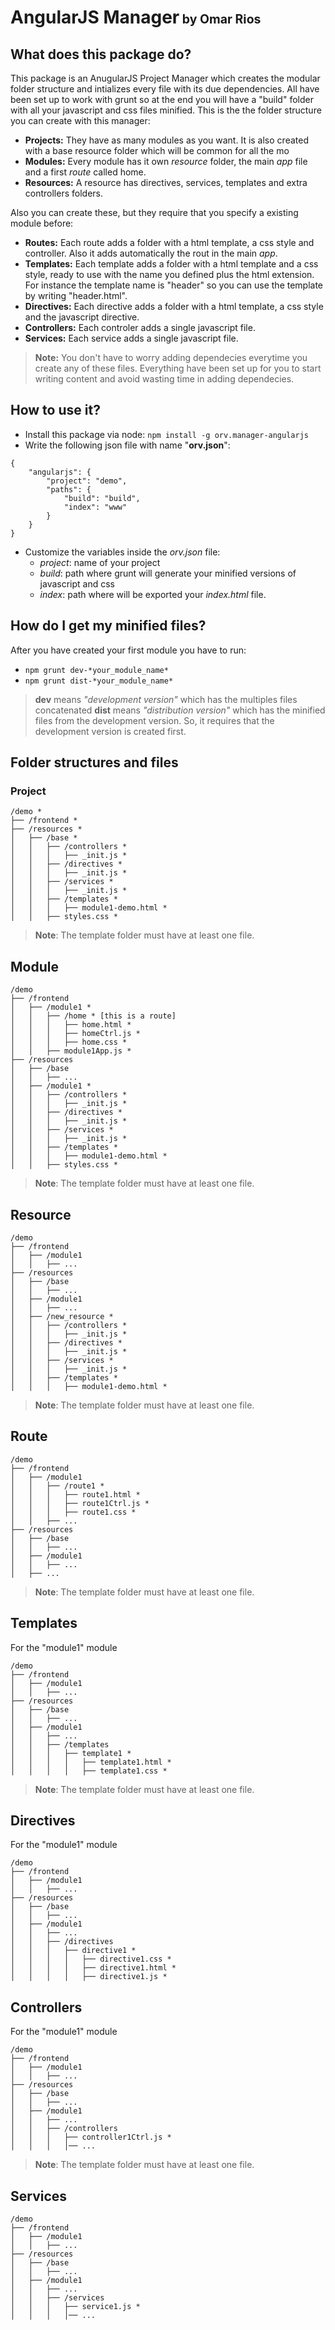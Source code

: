 # AngularJS Manager<small><small> by Omar Rios</small></small>

## What does this package do?
This package is an AnugularJS Project Manager which creates the modular folder structure and intializes every file with its due dependencies. All have been set up to work with grunt so at the end you will have a "build" folder with all your javascript and css files minified.
This is the the folder structure you can create with this manager:
- **Projects:** They have as many modules as you want. It is also created with a base resource folder which will be common for all the mo
- **Modules:** Every module has it own *resource* folder, the main *app* file and a first *route* called home.
- **Resources:** A resource has directives, services, templates and extra controllers folders.

Also you can create these, but they require that you specify a existing module before:
- **Routes:** Each route adds a folder with a html template, a css style and controller. Also it adds automatically the rout in the main *app*.
- **Templates:** Each template adds a folder with a html template and a css style, ready to use with the name you defined plus the html extension. For instance the template name is "header" so you can use the template by writing "header.html".
- **Directives:** Each directive adds a folder with a html template, a css style and the javascript directive.
- **Controllers:** Each controler adds a single javascript file.
- **Services:** Each service adds a single javascript file.

> **Note:** You don't have to worry adding dependecies everytime you create any of these files. Everything have been set up for you to start writing content and avoid wasting time in adding dependecies.

## How to use it?
- Install this package via node:
`npm install -g orv.manager-angularjs`
- Write the following json file with name "**orv.json**":
```
{
	"angularjs": {
		"project": "demo",
		"paths": {
			"build": "build",
			"index": "www"
		}
	}
}
```
- Customize the variables inside the *orv.json* file:
  - *project*: name of your project
  - *build*: path where grunt will generate your minified versions of javascript and css
  - *index*: path where will be exported your *index.html* file.

## How do I get my minified files?
After you have created your first module you have to run:
- `npm grunt dev-*your_module_name*`
- `npm grunt dist-*your_module_name*`

> **dev** means *"development version"* which has the multiples files concatenated
> **dist** means *"distribution version"* which has the minified files from the development version. So, it requires that the development version is created first.

## Folder structures and files
### Project
```
/demo *
├── /frontend *
├── /resources *
│   ├── /base *
│   │   ├── /controllers *
│   │   │   ├── _init.js *
│   │   ├── /directives *
│   │   │   ├── _init.js *
│   │   ├── /services *
│   │   │   ├── _init.js *
│   │   ├── /templates *
│   │   │   ├── module1-demo.html *
│   │   ├── styles.css *
```
>**Note**: The template folder must have at least one file.

## Module
```
/demo
├── /frontend
│   ├── /module1 *
│   │   ├── /home * [this is a route]
│   │   │   ├── home.html *
│   │   │   ├── homeCtrl.js *
│   │   │   ├── home.css *
│   │   ├── module1App.js *
├── /resources
│   ├── /base
│   │   ├── ...
│   ├── /module1 *
│   │   ├── /controllers *
│   │   │   ├── _init.js *
│   │   ├── /directives *
│   │   │   ├── _init.js *
│   │   ├── /services *
│   │   │   ├── _init.js *
│   │   ├── /templates *
│   │   │   ├── module1-demo.html *
│   │   ├── styles.css *
```
>**Note**: The template folder must have at least one file.

## Resource
```
/demo
├── /frontend
│   ├── /module1
│   │   ├── ...
├── /resources
│   ├── /base
│   │   ├── ...
│   ├── /module1
│   │   ├── ...
│   ├── /new_resource *
│   │   ├── /controllers *
│   │   │   ├── _init.js *
│   │   ├── /directives *
│   │   │   ├── _init.js *
│   │   ├── /services *
│   │   │   ├── _init.js *
│   │   ├── /templates *
│   │   │   ├── module1-demo.html *
``` 
>**Note**: The template folder must have at least one file.

## Route
```
/demo
├── /frontend
│   ├── /module1
│   │   ├── /route1 *
│   │   │   ├── route1.html *
│   │   │   ├── route1Ctrl.js *
│   │   │   ├── route1.css *
│   │   ├── ...
├── /resources
│   ├── /base
│   │   ├── ...
│   ├── /module1
│   │   ├── ...
│   ├── ...
``` 
>**Note**: The template folder must have at least one file.

## Templates
For the "module1" module
```
/demo
├── /frontend
│   ├── /module1
│   │   ├── ...
├── /resources
│   ├── /base
│   │   ├── ...
│   ├── /module1
│   │   ├── ...
│   │   ├── /templates
│   │   │   ├── template1 *
│   │   │   │   ├── template1.html *
│   │   │   │   ├── template1.css *
``` 
>**Note**: The template folder must have at least one file.


## Directives
For the "module1" module
```
/demo
├── /frontend
│   ├── /module1
│   │   ├── ...
├── /resources
│   ├── /base
│   │   ├── ...
│   ├── /module1
│   │   ├── ...
│   │   ├── /directives
│   │   │   ├── directive1 *
│   │   │   │   ├── directive1.css *
│   │   │   │   ├── directive1.html *
│   │   │   │   ├── directive1.js *
``` 


## Controllers
For the "module1" module
```
/demo
├── /frontend
│   ├── /module1
│   │   ├── ...
├── /resources
│   ├── /base
│   │   ├── ...
│   ├── /module1
│   │   ├── ...
│   │   ├── /controllers
│   │   │   ├── controller1Ctrl.js *
│   │   │   │── ...
``` 
>**Note**: The template folder must have at least one file.


## Services
```
/demo
├── /frontend
│   ├── /module1
│   │   ├── ...
├── /resources
│   ├── /base
│   │   ├── ...
│   ├── /module1
│   │   ├── ...
│   │   ├── /services
│   │   │   ├── service1.js *
│   │   │   │── ...
``` 
